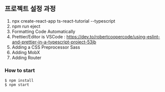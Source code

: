 ## 프로젝트 설정 과정

1. npx create-react-app ts-react-tutorial --typescript
2. npm run eject
3. Formatting Code Automatically
4. Prettier/Editor is VSCode : https://dev.to/robertcoopercode/using-eslint-and-prettier-in-a-typescript-project-53jb
5. Adding a CSS Preprocessor Sass
6. Adding MobX
7. Adding Router

### How to start
```console
$ npm install
$ npm start
```

